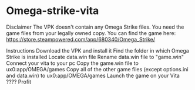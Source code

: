 # Omega-strike-vita

Disclaimer
The VPK doesn't contain any Omega Strike files. You need the game files from your legally owned copy. You can find the game here: https://store.steampowered.com/app/680340/Omega_Strike/

Instructions
Download the VPK and install it
Find the folder in which Omega Strike is installed
Locate data.win file
Rename data.win file to "game.win"
Connect your vita to your pc
Copy the game.win file to ux0:app/OMEGA/games
Copy all of the other game files (except options.ini and data.win) to ux0:app/OMEGA/games
Launch the game on your Vita
????
Profit
